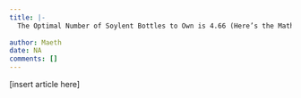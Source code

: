 ```yaml
---
title: |-
  The Optimal Number of Soylent Bottles to Own is 4.66 (Here’s the Math)
                 
author: Maeth
date: NA
comments: []
---
```


[insert article here]